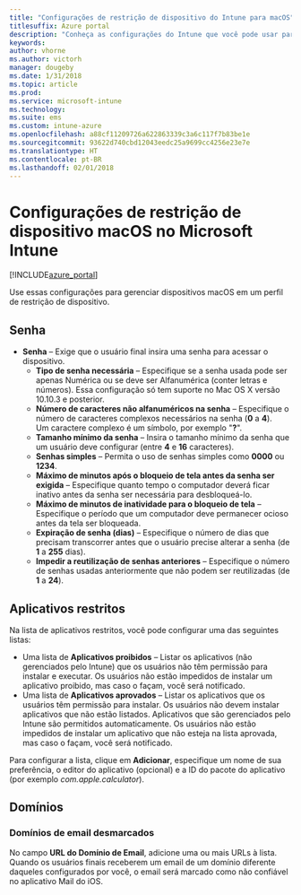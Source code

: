 ```yaml
---
title: "Configurações de restrição de dispositivo do Intune para macOS"
titlesuffix: Azure portal
description: "Conheça as configurações do Intune que você pode usar para controlar as configurações e as funcionalidades do dispositivo em dispositivos macOS."
keywords: 
author: vhorne
ms.author: victorh
manager: dougeby
ms.date: 1/31/2018
ms.topic: article
ms.prod: 
ms.service: microsoft-intune
ms.technology: 
ms.suite: ems
ms.custom: intune-azure
ms.openlocfilehash: a88cf11209726a622863339c3a6c117f7b83be1e
ms.sourcegitcommit: 93622d740cbd12043eedc25a9699cc4256e23e7e
ms.translationtype: HT
ms.contentlocale: pt-BR
ms.lasthandoff: 02/01/2018
---
```

# <a name="macos-device-restriction-settings-in-microsoft-intune"></a>Configurações de restrição de dispositivo macOS no Microsoft Intune

[!INCLUDE[azure_portal](./includes/azure_portal.md)]

Use essas configurações para gerenciar dispositivos macOS em um perfil de restrição de dispositivo.

## <a name="password"></a>Senha
-   **Senha** – Exige que o usuário final insira uma senha para acessar o dispositivo.
    -   **Tipo de senha necessária** – Especifique se a senha usada pode ser apenas Numérica ou se deve ser Alfanumérica (conter letras e números). Essa configuração só tem suporte no Mac OS X versão 10.10.3 e posterior.
    -   **Número de caracteres não alfanuméricos na senha** – Especifique o número de caracteres complexos necessários na senha (**0** a **4**).<br>Um caractere complexo é um símbolo, por exemplo "**?**".
    -   **Tamanho mínimo da senha** – Insira o tamanho mínimo da senha que um usuário deve configurar (entre **4** e **16** caracteres).
    -   **Senhas simples** – Permita o uso de senhas simples como **0000** ou **1234**.
    -   **Máximo de minutos após o bloqueio de tela antes da senha ser exigida** – Especifique quanto tempo o computador deverá ficar inativo antes da senha ser necessária para desbloqueá-lo.
    -   **Máximo de minutos de inatividade para o bloqueio de tela** – Especifique o período que um computador deve permanecer ocioso antes da tela ser bloqueada.
    -   **Expiração de senha (dias)** – Especifique o número de dias que precisam transcorrer antes que o usuário precise alterar a senha (de **1** a **255** dias).
    -   **Impedir a reutilização de senhas anteriores** – Especifique o número de senhas usadas anteriormente que não podem ser reutilizadas (de **1** a **24**).

## <a name="restricted-apps"></a>Aplicativos restritos

Na lista de aplicativos restritos, você pode configurar uma das seguintes listas:

- Uma lista de **Aplicativos proibidos** – Listar os aplicativos (não gerenciados pelo Intune) que os usuários não têm permissão para instalar e executar. Os usuários não estão impedidos de instalar um aplicativo proibido, mas caso o façam, você será notificado.
- Uma lista de **Aplicativos aprovados** – Listar os aplicativos que os usuários têm permissão para instalar. Os usuários não devem instalar aplicativos que não estão listados. Aplicativos que são gerenciados pelo Intune são permitidos automaticamente. Os usuários não estão impedidos de instalar um aplicativo que não esteja na lista aprovada, mas caso o façam, você será notificado.

Para configurar a lista, clique em **Adicionar**, especifique um nome de sua preferência, o editor do aplicativo (opcional) e a ID do pacote do aplicativo (por exemplo *com.apple.calculator*).

## <a name="domains"></a>Domínios

### <a name="unmarked-email-domains"></a>Domínios de email desmarcados

No campo **URL do Domínio de Email**, adicione uma ou mais URLs à lista. Quando os usuários finais receberem um email de um domínio diferente daqueles configurados por você, o email será marcado como não confiável no aplicativo Mail do iOS.

